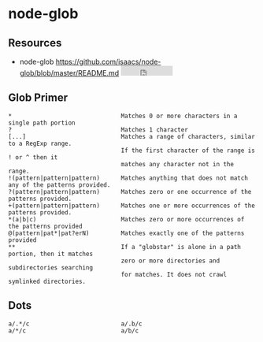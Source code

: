 # node-glob

## Resources

* node-glob <https://github.com/isaacs/node-glob/blob/master/README.md> <iframe src="http://258i.com/gbtn.html?user=isaacs&repo=node-glob&type=star&count=true" frameborder="0" scrolling="0" width="105px" height="20px"></iframe>



## Glob Primer

    *                               Matches 0 or more characters in a single path portion
    ?                               Matches 1 character
    [...]                           Matches a range of characters, similar to a RegExp range. 
                                    If the first character of the range is ! or ^ then it 
                                    matches any character not in the range.
    !(pattern|pattern|pattern)      Matches anything that does not match any of the patterns provided.
    ?(pattern|pattern|pattern)      Matches zero or one occurrence of the patterns provided.
    +(pattern|pattern|pattern)      Matches one or more occurrences of the patterns provided.
    *(a|b|c)                        Matches zero or more occurrences of the patterns provided
    @(pattern|pat*|pat?erN)         Matches exactly one of the patterns provided
    **                              If a "globstar" is alone in a path portion, then it matches 
                                    zero or more directories and subdirectories searching 
                                    for matches. It does not crawl symlinked directories.


## Dots

    a/.*/c                          a/.b/c
    a/*/c                           a/b/c



